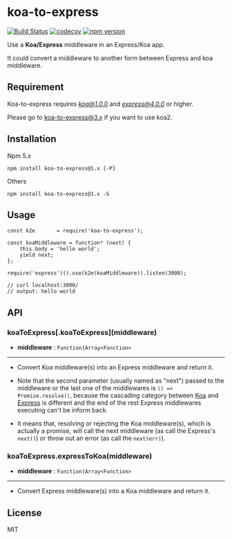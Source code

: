 # koa-to-express

[![Build Status](https://travis-ci.org/xingxingted/koa-to-express.svg?branch=0.x)](https://travis-ci.org/xingxingted/koa-to-express)
[![codecov](https://codecov.io/gh/xingxingted/koa-to-express/branch/0.x/graph/badge.svg)](https://codecov.io/gh/xingxingted/koa-to-express)
[![npm version](https://badge.fury.io/js/koa-to-express.svg)](https://badge.fury.io/js/koa-to-express)

Use a **Koa/Express** middleware in an Express/Koa app.

It could convert a middleware to another form between Express and koa middleware.

## Requirement
Koa-to-express requires *koa@1.0.0* and *express@4.0.0* or higher.

Please go to [koa-to-express@3.x](https://github.com/xingxingted/koa-to-express) if you want to use koa2.

## Installation
Npm 5.x
```
npm install koa-to-express@1.x [-P]
```

Others
```
npm install koa-to-express@1.x -S
```

## Usage

```
const k2e       = require('koa-to-express');

const koaMiddleware = function* (next) {
    this.body = 'hello world';
    yield next;
};

require('express')().use(k2e(koaMiddleware)).listen(3000);

// curl localhost:3000/
// output: hello world
```

## API

### koaToExpress[.koaToExpress]\(middleware)

- **middleware** : `Function|Array<Function>`

****

* Convert Koa middleware(s) into an Express middleware and return it.

* Note that the second parameter (usually named as "next") passed to the middleware or the last one of the middlewares is `() => Promise.resolve()`, because the cascading category between [Koa](https://github.com/koajs/koa/blob/master/docs/api/index.md#cascading) and [Express](http://expressjs.com/en/guide/writing-middleware.html) is different and the end of the rest Express middlewares executing can't be inform back.

* It means that, resolving or rejecting the Koa middleware(s), which is actually a promise, will call the next middleware (as call the Express's `next()`) or throw out an error (as call the `next(err)`).

### koaToExpress.expressToKoa(middleware)

- **middleware** : `Function|Array<Function>`

****

* Convert Express middleware(s) into a Koa middleware and return it.

## License

MIT